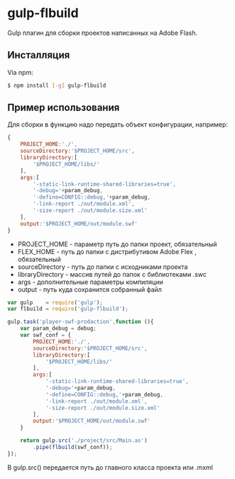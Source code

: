 # gulp-flbuild
Gulp плагин для сборки проектов написанных на Adobe Flash.

## Инсталляция
Via npm:

```bash
$ npm install [-g] gulp-flbuild
```
## Пример использования
Для сборки в функцию надо передать объект конфигурации, например:
```javascript
{
    PROJECT_HOME:'./',
    sourceDirectory:'$PROJECT_HOME/src',
    libraryDirectory:[
        '$PROJECT_HOME/libs/'
    ],
    args:[
        '-static-link-runtime-shared-libraries=true',
        '-debug='+param_debug,
        '-define=CONFIG::debug,'+param_debug,
        '-link-report ./out/module.xml',
        '-size-report ./out/module.size.xml'
    ],
    output:'$PROJECT_HOME/out/module.swf'
}
```
- PROJECT_HOME - параметр путь до папки проект, обязательный
- FLEX_HOME - путь до папки с дистрибутивом  Adobe Flex , обязательный
- sourceDirectory - путь до папки с исходниками проекта
- libraryDirectory - массив путей до папок с библиотеками .swc
- args - дополнительные параметры компиляции
- output - путь куда сохранится собранный файл

```javascript
var gulp    = require('gulp');
var flbuild = require('gulp-flbuild');

gulp.task('player-swf-prodaction',function (){
    var param_debug = debug;
    var swf_conf = {
        PROJECT_HOME:'./',
        sourceDirectory:'$PROJECT_HOME/src',
        libraryDirectory:[
            '$PROJECT_HOME/libs/'
        ],
        args:[
            '-static-link-runtime-shared-libraries=true',
            '-debug='+param_debug,
            '-define=CONFIG::debug,'+param_debug,
            '-link-report ./out/module.xml',
            '-size-report ./out/module.size.xml'
        ],
        output:'$PROJECT_HOME/out/module.swf'
    }

    return gulp.src('./project/src/Main.as')
        .pipe(flbuild(swf_conf));
});
```

В gulp.src() передается путь до главного класса проекта или .mxml


